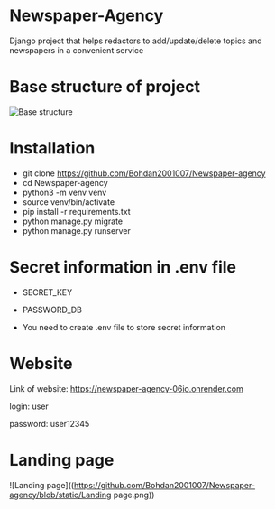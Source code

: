 # Newspaper-Agency
Django project that helps redactors to add/update/delete topics and newspapers in a convenient service
# Base structure of project 
![Base structure]((https://github.com/[Bohdan2001007]/static/drawio.png))
# Installation
- git clone https://github.com/Bohdan2001007/Newspaper-agency
- cd Newspaper-agency
- python3 -m venv venv
- source venv/bin/activate
- pip install -r requirements.txt
- python manage.py migrate
- python manage.py runserver

# Secret information in .env file

- SECRET_KEY

- PASSWORD_DB

- You need to create .env file to store secret information

# Website

Link of website: https://newspaper-agency-06io.onrender.com

login: user

password: user12345

# Landing page

![Landing page]((https://github.com/Bohdan2001007/Newspaper-agency/blob/static/Landing page.png))
